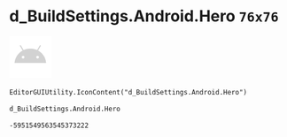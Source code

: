 # d_BuildSettings.Android.Hero `76x76`
<img src="/img/d_BuildSettings.Android.Hero.png" width=76 height=76>

``` CSharp
EditorGUIUtility.IconContent("d_BuildSettings.Android.Hero")
```
```
d_BuildSettings.Android.Hero
```
```
-5951549563545373222
```
